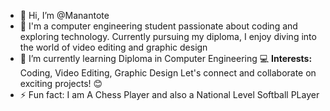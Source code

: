 - 👋 Hi, I’m @Manantote
- 👀 I'm a computer engineering student passionate about coding and exploring technology. Currently pursuing my diploma, I enjoy diving into the world of video editing and graphic design
- 🌱 I’m currently learning Diploma in Computer Engineering 
💻 **Interests:** Coding, Video Editing, Graphic Design
Let's connect and collaborate on exciting projects! 😊
- ⚡ Fun fact: I am A Chess Player and also a National Level Softball PLayer

<!---
Manantote/Manantote is a ✨ special ✨ repository because its `README.md` (this file) appears on your GitHub profile.
You can click the Preview link to take a look at your changes.
--->
